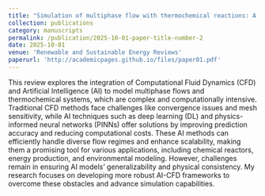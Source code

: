 ```yaml
---
title: "Simulation of multiphase flow with thermochemical reactions: A review of computational fluid dynamics (CFD) theory to AI integration"
collection: publications
category: manuscripts
permalink: /publication/2025-10-01-paper-title-number-2
date: 2025-10-01
venue: 'Renewable and Sustainable Energy Reviews'
paperurl: 'http://academicpages.github.io/files/paper01.pdf'
---
```

This review explores the integration of Computational Fluid Dynamics (CFD) and Artificial Intelligence (AI) to model multiphase flows and thermochemical systems, which are complex and computationally intensive. Traditional CFD methods face challenges like convergence issues and mesh sensitivity, while AI techniques such as deep learning (DL) and physics-informed neural networks (PINNs) offer solutions by improving prediction accuracy and reducing computational costs. These AI methods can efficiently handle diverse flow regimes and enhance scalability, making them a promising tool for various applications, including chemical reactors, energy production, and environmental modeling. However, challenges remain in ensuring AI models’ generalizability and physical consistency. My research focuses on developing more robust AI-CFD frameworks to overcome these obstacles and advance simulation capabilities.
